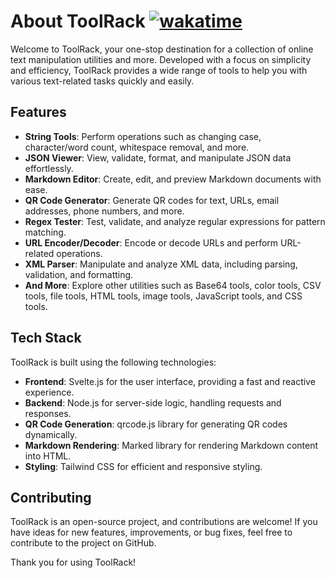 # About ToolRack [![wakatime](https://wakatime.com/badge/user/62850a07-caf8-470f-86a7-660093b4f5b4/project/018ed264-5da8-44fa-9210-db3b6691c85c.svg)](https://wakatime.com/badge/user/62850a07-caf8-470f-86a7-660093b4f5b4/project/018ed264-5da8-44fa-9210-db3b6691c85c)

Welcome to ToolRack, your one-stop destination for a collection of online text manipulation utilities and more. Developed with a focus on simplicity and efficiency, ToolRack provides a wide range of tools to help you with various text-related tasks quickly and easily.

## Features

- **String Tools**: Perform operations such as changing case, character/word count, whitespace removal, and more.
- **JSON Viewer**: View, validate, format, and manipulate JSON data effortlessly.
- **Markdown Editor**: Create, edit, and preview Markdown documents with ease.
- **QR Code Generator**: Generate QR codes for text, URLs, email addresses, phone numbers, and more.
- **Regex Tester**: Test, validate, and analyze regular expressions for pattern matching.
- **URL Encoder/Decoder**: Encode or decode URLs and perform URL-related operations.
- **XML Parser**: Manipulate and analyze XML data, including parsing, validation, and formatting.
- **And More**: Explore other utilities such as Base64 tools, color tools, CSV tools, file tools, HTML tools, image tools, JavaScript tools, and CSS tools.

## Tech Stack

ToolRack is built using the following technologies:

- **Frontend**: Svelte.js for the user interface, providing a fast and reactive experience.
- **Backend**: Node.js for server-side logic, handling requests and responses.
- **QR Code Generation**: qrcode.js library for generating QR codes dynamically.
- **Markdown Rendering**: Marked library for rendering Markdown content into HTML.
- **Styling**: Tailwind CSS for efficient and responsive styling.

## Contributing

ToolRack is an open-source project, and contributions are welcome! If you have ideas for new features, improvements, or bug fixes, feel free to contribute to the project on GitHub.

Thank you for using ToolRack!
